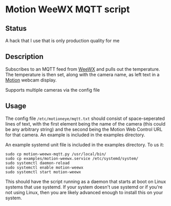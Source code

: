 Motion WeeWX MQTT script
======

## Status
A hack that I use that is only production quality for me

## Description
Subscribes to an MQTT feed from [WeeWX](https://www.weewx.com/) and
pulls out the temperature.  The temperature is then set, along with
the camera name, as left text in a
[Motion](https://motion-project.github.io/index.html) webcam display.

Supports multiple cameras via the config file

## Usage
The config file `/etc/motioneye/mqtt.txt` should consist of
space-seperated lines of text, with the first element being the name
of the camera (this could be any arbitrary string) and the second
being the Motion Web Control URL for that camera.  An example is
included in the examples directory.

An example systemd unit file is included in the examples directory.
To us it:
```
sudo cp motion-weewx-mqtt.py /usr/local/bin/
sudo cp examples/motion-weewx.service /etc/systemd/system/
sudo systemctl daemon-reload
sudo systemctl enable motion-weewx
sudo systemctl start motion-weewx
```
This should have the script running as a daemon that starts at boot on
Linux systems that use systemd.  If your system doesn't use systemd or
if you're not using Linux, then you are likely advanced enough to install
this on your system.

